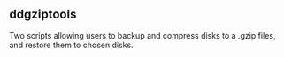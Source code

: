 ## ddgziptools

Two scripts allowing users to backup and compress disks to a .gzip files, and restore them to chosen disks.